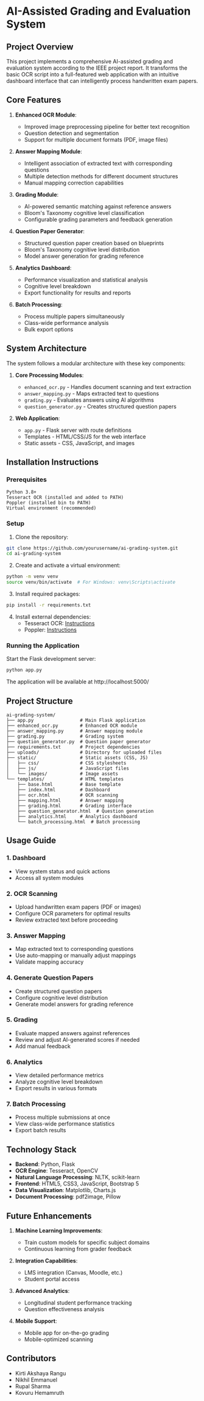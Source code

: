 # AI-Assisted Grading and Evaluation System

## Project Overview

This project implements a comprehensive AI-assisted grading and evaluation system according to the IEEE project report. It transforms the basic OCR script into a full-featured web application with an intuitive dashboard interface that can intelligently process handwritten exam papers.

## Core Features

1. **Enhanced OCR Module**:
   - Improved image preprocessing pipeline for better text recognition
   - Question detection and segmentation
   - Support for multiple document formats (PDF, image files)

2. **Answer Mapping Module**:
   - Intelligent association of extracted text with corresponding questions
   - Multiple detection methods for different document structures
   - Manual mapping correction capabilities

3. **Grading Module**:
   - AI-powered semantic matching against reference answers
   - Bloom's Taxonomy cognitive level classification
   - Configurable grading parameters and feedback generation

4. **Question Paper Generator**:
   - Structured question paper creation based on blueprints
   - Bloom's Taxonomy cognitive level distribution
   - Model answer generation for grading reference

5. **Analytics Dashboard**:
   - Performance visualization and statistical analysis
   - Cognitive level breakdown
   - Export functionality for results and reports

6. **Batch Processing**:
   - Process multiple papers simultaneously
   - Class-wide performance analysis
   - Bulk export options

## System Architecture

The system follows a modular architecture with these key components:

1. **Core Processing Modules**:
   - `enhanced_ocr.py` - Handles document scanning and text extraction
   - `answer_mapping.py` - Maps extracted text to questions
   - `grading.py` - Evaluates answers using AI algorithms
   - `question_generator.py` - Creates structured question papers

2. **Web Application**:
   - `app.py` - Flask server with route definitions
   - Templates - HTML/CSS/JS for the web interface
   - Static assets - CSS, JavaScript, and images

## Installation Instructions

### Prerequisites
```
Python 3.8+
Tesseract OCR (installed and added to PATH)
Poppler (installed bin to PATH)
Virtual environment (recommended)
```

### Setup
1. Clone the repository:
```bash
git clone https://github.com/yourusername/ai-grading-system.git
cd ai-grading-system
```

2. Create and activate a virtual environment:
```bash
python -m venv venv
source venv/bin/activate  # For Windows: venv\Scripts\activate
```

3. Install required packages:
```bash
pip install -r requirements.txt
```

4. Install external dependencies:
   - Tesseract OCR: [Instructions](https://github.com/tesseract-ocr/tesseract)
   - Poppler: [Instructions](https://poppler.freedesktop.org/)

### Running the Application

Start the Flask development server:
```bash
python app.py
```

The application will be available at http://localhost:5000/

## Project Structure

```
ai-grading-system/
├── app.py                 # Main Flask application
├── enhanced_ocr.py        # Enhanced OCR module
├── answer_mapping.py      # Answer mapping module
├── grading.py             # Grading system
├── question_generator.py  # Question paper generator
├── requirements.txt       # Project dependencies
├── uploads/               # Directory for uploaded files
├── static/                # Static assets (CSS, JS)
│   ├── css/               # CSS stylesheets
│   ├── js/                # JavaScript files
│   └── images/            # Image assets
└── templates/             # HTML templates
    ├── base.html          # Base template
    ├── index.html         # Dashboard
    ├── ocr.html           # OCR scanning
    ├── mapping.html       # Answer mapping
    ├── grading.html       # Grading interface
    ├── question_generator.html  # Question generation
    ├── analytics.html     # Analytics dashboard
    └── batch_processing.html  # Batch processing
```

## Usage Guide

### 1. Dashboard
- View system status and quick actions
- Access all system modules

### 2. OCR Scanning
- Upload handwritten exam papers (PDF or images)
- Configure OCR parameters for optimal results
- Review extracted text before proceeding

### 3. Answer Mapping
- Map extracted text to corresponding questions
- Use auto-mapping or manually adjust mappings
- Validate mapping accuracy

### 4. Generate Question Papers
- Create structured question papers
- Configure cognitive level distribution
- Generate model answers for grading reference

### 5. Grading
- Evaluate mapped answers against references
- Review and adjust AI-generated scores if needed
- Add manual feedback

### 6. Analytics
- View detailed performance metrics
- Analyze cognitive level breakdown
- Export results in various formats

### 7. Batch Processing
- Process multiple submissions at once
- View class-wide performance statistics
- Export batch results

## Technology Stack

- **Backend**: Python, Flask
- **OCR Engine**: Tesseract, OpenCV
- **Natural Language Processing**: NLTK, scikit-learn
- **Frontend**: HTML5, CSS3, JavaScript, Bootstrap 5
- **Data Visualization**: Matplotlib, Charts.js
- **Document Processing**: pdf2image, Pillow

## Future Enhancements

1. **Machine Learning Improvements**:
   - Train custom models for specific subject domains
   - Continuous learning from grader feedback

2. **Integration Capabilities**:
   - LMS integration (Canvas, Moodle, etc.)
   - Student portal access

3. **Advanced Analytics**:
   - Longitudinal student performance tracking
   - Question effectiveness analysis

4. **Mobile Support**:
   - Mobile app for on-the-go grading
   - Mobile-optimized scanning

## Contributors

- Kirti Akshaya Rangu
- Nikhil Emmanuel
- Rupal Sharma
- Kovuru Hemamruth
